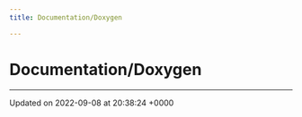 ```yaml
---
title: Documentation/Doxygen

---
```


# Documentation/Doxygen








-------------------------------

Updated on 2022-09-08 at 20:38:24 +0000
